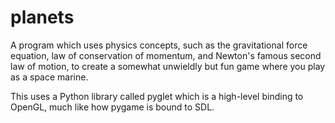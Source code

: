 # planets
A program which uses physics concepts, such as the gravitational force equation, law of conservation of momentum, and Newton's famous second law of motion, to create a somewhat unwieldly but fun game where you play as a space marine.

This uses a Python library called pyglet which is a high-level binding to OpenGL, much like how pygame is bound to SDL.
